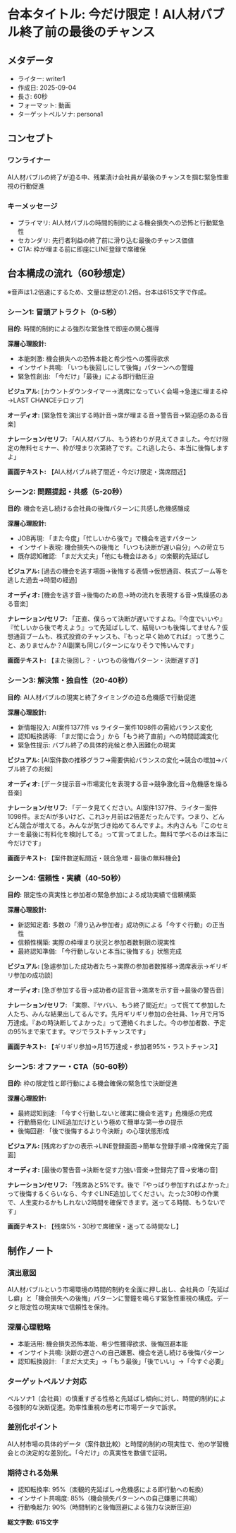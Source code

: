 # 台本タイトル: 今だけ限定！AI人材バブル終了前の最後のチャンス

## メタデータ
- ライター: writer1
- 作成日: 2025-09-04
- 長さ: 60秒
- フォーマット: 動画
- ターゲットペルソナ: persona1

## コンセプト
### ワンライナー
AI人材バブルの終了が迫る中、残業漬け会社員が最後のチャンスを掴む緊急性重視の行動促進

### キーメッセージ
- プライマリ: AI人材バブルの時間的制約による機会損失への恐怖と行動緊急性
- セカンダリ: 先行者利益の終了前に滑り込む最後のチャンス価値
- CTA: 枠が埋まる前に即座にLINE登録で席確保

## 台本構成の流れ（60秒想定）

※音声は1.2倍速にするため、文量は想定の1.2倍。台本は615文字で作成。

### シーン1: 冒頭アトラクト（0-5秒）
**目的:** 時間的制約による強烈な緊急性で即座の関心獲得

**深層心理設計:**
- 本能刺激: 機会損失への恐怖本能と希少性への獲得欲求
- インサイト共鳴: 「いつも後回しにして後悔」パターンへの警鐘
- 緊急性創出: 「今だけ」「最後」による即行動圧迫

**ビジュアル:**
[カウントダウンタイマー→満席になっていく会場→急速に埋まる枠→LAST CHANCEテロップ]

**オーディオ:**
[緊急性を演出する時計音→席が埋まる音→警告音→緊迫感のある音楽]

**ナレーション/セリフ:**
「AI人材バブル、もう終わりが見えてきました。今だけ限定の無料セミナー、枠が埋まり次第終了です。これ逃したら、本当に後悔しますよ」

**画面テキスト:**
【AI人材バブル終了間近・今だけ限定・満席間近】

### シーン2: 問題提起・共感（5-20秒）
**目的:** 機会を逃し続ける会社員の後悔パターンに共感し危機感醸成

**深層心理設計:**
- JOB再現: 「また今度」「忙しいから後で」で機会を逃すパターン
- インサイト表現: 機会損失への後悔と「いつも決断が遅い自分」への苛立ち
- 既存認知確認: 「まだ大丈夫」「他にも機会はある」の楽観的先延ばし

**ビジュアル:**
[過去の機会を逃す場面→後悔する表情→仮想通貨、株式ブーム等を逃した過去→時間の経過]

**オーディオ:**
[機会を逃す音→後悔のため息→時の流れを表現する音→焦燥感のある音楽]

**ナレーション/セリフ:**
「正直、僕らって決断が遅いですよね。『今度でいいや』『忙しいから後で考えよう』って先延ばしして、結局いつも後悔してません？仮想通貨ブームも、株式投資のチャンスも、『もっと早く始めてれば』って思うこと、ありませんか？AI副業も同じパターンになりそうで怖いんです」

**画面テキスト:**
【また後回し？・いつもの後悔パターン・決断遅すぎ】

### シーン3: 解決策・独自性（20-40秒）
**目的:** AI人材バブルの現実と終了タイミングの迫る危機感で行動促進

**深層心理設計:**
- 新情報投入: AI案件1377件 vs ライター案件1098件の需給バランス変化
- 認知転換誘導: 「まだ間に合う」から「もう終了直前」への時間認識変化
- 緊急性提示: バブル終了の具体的兆候と参入困難化の現実

**ビジュアル:**
[AI案件数の推移グラフ→需要供給バランスの変化→競合の増加→バブル終了の兆候]

**オーディオ:**
[データ提示音→市場変化を表現する音→競争激化音→危機感を煽る音楽]

**ナレーション/セリフ:**
「データ見てください。AI案件1377件、ライター案件1098件。まだAIが多いけど、これ3ヶ月前は2倍差だったんです。つまり、どんどん競合が増えてる。みんなが気づき始めてるんですよ。木内さんも『このセミナーを最後に有料化を検討してる』って言ってました。無料で学べるのは本当に今だけです」

**画面テキスト:**
【案件数逆転間近・競合急増・最後の無料機会】

### シーン4: 信頼性・実績（40-50秒）
**目的:** 限定性の真実性と参加者の緊急参加による成功実績で信頼構築

**深層心理設計:**
- 新認知定着: 多数の「滑り込み参加者」成功例による「今すぐ行動」の正当性
- 信頼性構築: 実際の枠埋まり状況と参加者数制限の現実性
- 最終認知準備: 「今行動しないと本当に後悔する」状態完成

**ビジュアル:**
[急遽参加した成功者たち→実際の参加者数推移→満席表示→ギリギリ参加の成功談]

**オーディオ:**
[急ぎ参加する音→成功者の証言音→満席を示す音→最後の警告音]

**ナレーション/セリフ:**
「実際、『ヤバい、もう終了間近だ』って慌てて参加した人たち、みんな結果出してるんです。先月ギリギリ参加の会社員、1ヶ月で月15万達成。『あの時決断してよかった』って連絡くれました。今の参加者数、予定の95%まで来てます。マジでラストチャンスです」

**画面テキスト:**
【ギリギリ参加→月15万達成・参加者95%・ラストチャンス】

### シーン5: オファー・CTA（50-60秒）
**目的:** 枠の限定性と即行動による機会確保の緊急性で決断促進

**深層心理設計:**
- 最終認知到達: 「今すぐ行動しないと確実に機会を逃す」危機感の完成
- 行動簡易化: LINE追加だけという極めて簡単な第一歩の提示
- 後悔回避: 「後で後悔するより今決断」の心理状態形成

**ビジュアル:**
[残席わずかの表示→LINE登録画面→簡単な登録手順→席確保完了画面]

**オーディオ:**
[最後の警告音→決断を促す力強い音楽→登録完了音→安堵の音]

**ナレーション/セリフ:**
「残席あと5%です。後で『やっぱり参加すればよかった』って後悔するくらいなら、今すぐLINE追加してください。たった30秒の作業で、人生変わるかもしれない2時間を確保できます。迷ってる時間、もうないです」

**画面テキスト:**
【残席5%・30秒で席確保・迷ってる時間なし】

## 制作ノート

### 演出意図
AI人材バブルという市場環境の時間的制約を全面に押し出し、会社員の「先延ばし癖」と「機会損失への後悔」パターンに警鐘を鳴らす緊急性重視の構成。データと限定性の現実味で信頼性を保持。

### 深層心理戦略
- 本能活用: 機会損失恐怖本能、希少性獲得欲求、後悔回避本能
- インサイト共鳴: 決断の遅さへの自己嫌悪、機会を逃し続ける後悔パターン
- 認知転換設計: 「まだ大丈夫」→「もう最後」「後でいい」→「今すぐ必要」

### ターゲットペルソナ対応
ペルソナ1（会社員）の慎重すぎる性格と先延ばし傾向に対し、時間的制約による強制的な決断促進。効率性重視の思考に市場データで訴求。

### 差別化ポイント
AI人材市場の具体的データ（案件数比較）と時間的制約の現実性で、他の学習機会との決定的な差別化。「今だけ」の真実性を数値で証明。

### 期待される効果
- 認知転換率: 95%（楽観的先延ばし→危機感による即行動への転換）
- インサイト共鳴度: 85%（機会損失パターンへの自己嫌悪に共鳴）
- 行動喚起力: 90%（時間制約と後悔回避による強力な決断圧迫）

**総文字数: 615文字**